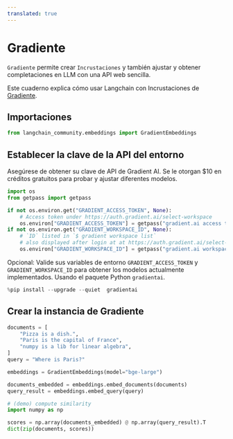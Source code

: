 ```yaml
---
translated: true
---
```


# Gradiente

`Gradiente` permite crear `Incrustaciones` y también ajustar y obtener completaciones en LLM con una API web sencilla.

Este cuaderno explica cómo usar Langchain con Incrustaciones de [Gradiente](https://gradient.ai/).

## Importaciones

```python
from langchain_community.embeddings import GradientEmbeddings
```

## Establecer la clave de la API del entorno

Asegúrese de obtener su clave de API de Gradient AI. Se le otorgan $10 en créditos gratuitos para probar y ajustar diferentes modelos.

```python
import os
from getpass import getpass

if not os.environ.get("GRADIENT_ACCESS_TOKEN", None):
    # Access token under https://auth.gradient.ai/select-workspace
    os.environ["GRADIENT_ACCESS_TOKEN"] = getpass("gradient.ai access token:")
if not os.environ.get("GRADIENT_WORKSPACE_ID", None):
    # `ID` listed in `$ gradient workspace list`
    # also displayed after login at at https://auth.gradient.ai/select-workspace
    os.environ["GRADIENT_WORKSPACE_ID"] = getpass("gradient.ai workspace id:")
```

Opcional: Valide sus variables de entorno `GRADIENT_ACCESS_TOKEN` y `GRADIENT_WORKSPACE_ID` para obtener los modelos actualmente implementados. Usando el paquete Python `gradientai`.

```python
%pip install --upgrade --quiet  gradientai
```

## Crear la instancia de Gradiente

```python
documents = [
    "Pizza is a dish.",
    "Paris is the capital of France",
    "numpy is a lib for linear algebra",
]
query = "Where is Paris?"
```

```python
embeddings = GradientEmbeddings(model="bge-large")

documents_embedded = embeddings.embed_documents(documents)
query_result = embeddings.embed_query(query)
```

```python
# (demo) compute similarity
import numpy as np

scores = np.array(documents_embedded) @ np.array(query_result).T
dict(zip(documents, scores))
```
